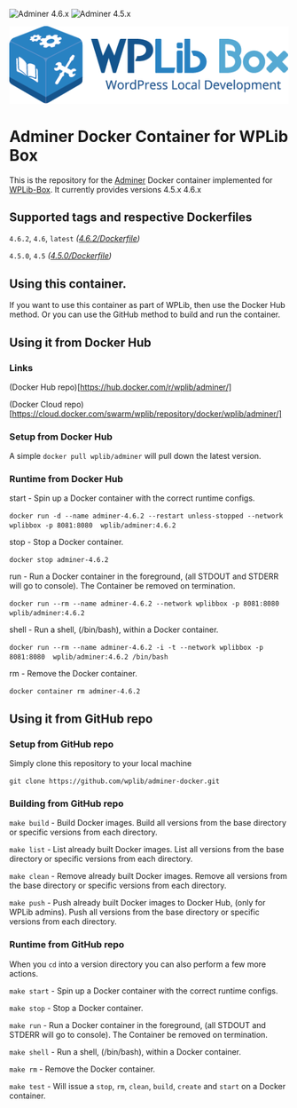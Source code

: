 ![Adminer 4.6.x](https://img.shields.io/badge/Adminer-4.6.x-green.svg)
![Adminer 4.5.x](https://img.shields.io/badge/Adminer-4.5.x-green.svg)

![WPLib-Box](https://github.com/wplib/wplib.github.io/raw/master/WPLib-Box-100x.png)


# Adminer Docker Container for WPLib Box
This is the repository for the [Adminer](https://www.adminer.org/) Docker container implemented for [WPLib-Box](https://github.com/wplib/wplib-box).
It currently provides versions 4.5.x 4.6.x


## Supported tags and respective Dockerfiles

`4.6.2`, `4.6`, `latest` _([4.6.2/Dockerfile](https://github.com/wplib/adminer-docker/blob/master/4.6.2/Dockerfile))_

`4.5.0`, `4.5` _([4.5.0/Dockerfile](https://github.com/wplib/adminer-docker/blob/master/4.5.0/Dockerfile))_


## Using this container.
If you want to use this container as part of WPLib, then use the Docker Hub method.
Or you can use the GitHub method to build and run the container.


## Using it from Docker Hub

### Links
(Docker Hub repo)[https://hub.docker.com/r/wplib/adminer/]

(Docker Cloud repo)[https://cloud.docker.com/swarm/wplib/repository/docker/wplib/adminer/]


### Setup from Docker Hub
A simple `docker pull wplib/adminer` will pull down the latest version.


### Runtime from Docker Hub
start - Spin up a Docker container with the correct runtime configs.

`docker run -d --name adminer-4.6.2 --restart unless-stopped --network wplibbox -p 8081:8080  wplib/adminer:4.6.2`

stop - Stop a Docker container.

`docker stop adminer-4.6.2`

run - Run a Docker container in the foreground, (all STDOUT and STDERR will go to console). The Container be removed on termination.

`docker run --rm --name adminer-4.6.2 --network wplibbox -p 8081:8080  wplib/adminer:4.6.2`

shell - Run a shell, (/bin/bash), within a Docker container.

`docker run --rm --name adminer-4.6.2 -i -t --network wplibbox -p 8081:8080  wplib/adminer:4.6.2 /bin/bash`

rm - Remove the Docker container.

`docker container rm adminer-4.6.2`


## Using it from GitHub repo

### Setup from GitHub repo
Simply clone this repository to your local machine

`git clone https://github.com/wplib/adminer-docker.git`


### Building from GitHub repo
`make build` - Build Docker images. Build all versions from the base directory or specific versions from each directory.


`make list` - List already built Docker images. List all versions from the base directory or specific versions from each directory.


`make clean` - Remove already built Docker images. Remove all versions from the base directory or specific versions from each directory.


`make push` - Push already built Docker images to Docker Hub, (only for WPLib admins). Push all versions from the base directory or specific versions from each directory.


### Runtime from GitHub repo
When you `cd` into a version directory you can also perform a few more actions.

`make start` - Spin up a Docker container with the correct runtime configs.


`make stop` - Stop a Docker container.


`make run` - Run a Docker container in the foreground, (all STDOUT and STDERR will go to console). The Container be removed on termination.


`make shell` - Run a shell, (/bin/bash), within a Docker container.


`make rm` - Remove the Docker container.


`make test` - Will issue a `stop`, `rm`, `clean`, `build`, `create` and `start` on a Docker container.


